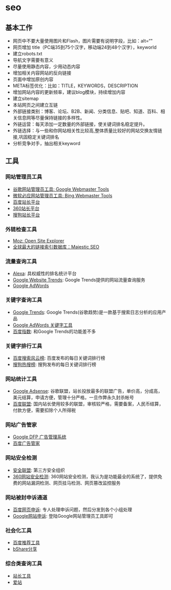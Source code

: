 # seo

## 基本工作

- 网页中不要大量使用图片和Flash，图片需要有说明字段，比如：alt=“"
- 网页增加 title（PC端35到75个汉字，移动端24到48个汉字），keyworld
- 建立robots.txt
- 导航文字需要有意义
- 尽量使用静态内容，少用动态内容
- 增加相关内容网站的反向链接
- 页面中增加原创内容
- META标签优化：比如：TITLE，KEYWORDS，DESCRIPTION
- 增加网站内容的更新频率，建议blog模块，持续增加内容
- 建立sitemap
- 本站网页之间建立互链
- 外部链接类别：博客、论坛、B2B、新闻、分类信息、贴吧、知道、百科、相关信息网等尽量保持链接的多样性。
- 外链运营：每天添加一定数量的外部链接，使关键词排名稳定提升。
- 外链选择：与一些和你网站相关性比较高,整体质量比较好的网站交换友情链接,巩固稳定关键词排名
- 分析竞争对手，抽出相关keyword

## 工具

### 网站管理员工具

- [谷歌网站管理员工具: Google Webmaster Tools](https://www.google.com/webmasters/)
- [微软必应网站管理员工具: Bing Webmaster Tools](http://www.bing.com/toolbox/webmaster)
- [百度站长平台](https://ziyuan.baidu.com/)
- [360站长平台](http://zhanzhang.so.com/)
- [搜狗站长平台](http://zhanzhang.sogou.com/)

### 外链检查工具

- [Moz: Open Site Explorer](https://moz.com/researchtools/ose/)
- [全球最大的链接索引数据库：Majestic SEO](https://zh.majestic.com/)

### 流量查询工具

- [Alexa](https://www.alexa.com/): 具权威性的排名统计平台
- [Google Website Trends](https://trends.google.com/trends/?geo=US): Google Trends提供的网站流量查询服务
- [Google AdWords](https://adwords.google.com/da/DisplayPlanner/Home)

### 关键字查询工具

- [Google Trends](https://trends.google.com/trends/?geo=US): Google Trends(谷歌趋势)是一款基于搜索日志分析的应用产品
- [Google AdWords 关键字工具](https://adwords.google.com/home/tools/keyword-planner/)
- [百度指数](http://index.baidu.com/#/): 和Google Trends的功能差不多

### 关键字排行工具

- [百度搜索风云榜](http://top.baidu.com/): 百度发布的每日关键词排行榜
- [搜狗热搜榜](http://top.sogou.com/): 搜狗发布的每日关键词排行榜

### 网站统计工具

- [Google Adsense](https://www.google.com/adsense/): 谷歌联盟，站长投放最多的联盟广告，单价高，分成高，美元结算，申请方便，管理十分严格，一旦作弊永久封杀帐号
- [百度联盟](http://union.baidu.com/): 国内站长使用较多的联盟，审核较严格，需要备案，人民币结算，付款方便，需要扣除个人所得税

### 网站广告管家

- [Google DFP 广告管理系统](https://www.google.com/dfp)
- [百度广告管家](http://ssp.baidu.com/home)

### 网站安全检测

- [安全联盟](https://www.anquan.org/): 第三方安全组织
- [360网站安全检测](http://webscan.360.cn/): 360网站安全检测，我认为是功能最全的系统了，提供免费的网站漏洞检测、网页挂马检测、网页篡改监控服务

### 网站被封申诉通道

- [百度网页申诉](http://zhanzhang.baidu.com/feedback): 专人处理申诉问题，然后分发到各个小组处理
- [Google网站申诉](http://www.google.com/webmasters/): 登陆Google网站管理员工具即可

### 社会化工具

- [百度推荐工具](http://tuijian.baidu.com/)
- [bShare分享](http://www.bshare.cn/)

### 综合类查询工具

- [站长工具](http://tool.chinaz.com/)
- [爱站](https://www.aizhan.com/)
